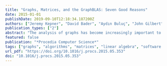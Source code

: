 ```yaml
---
title: "Graphs, Matrices, and the GraphBLAS: Seven Good Reasons"
date: 2015-01-01
publishDate: 2019-09-10T12:18:34.187200Z
authors: ["Jeremy Kepner", "David Bader", "Aydın Buluç", "John Gilbert", "Timothy Mattson", "Henning Meyerhenke"]
publication_types: ["2"]
abstract: "The analysis of graphs has become increasingly important to a wide range of applications. Graph analysis presents a number of unique challenges in the areas of (1) software complexity, (2) data complexity, (3) security, (4) mathematical complexity, (5) theoretical analysis, (6) serial performance, and (7) parallel performance. Implementing graph algorithms using matrix-based approaches provides a number of promising solutions to these challenges. The GraphBLAS standard (istc-bigdata.org/GraphBlas) is being developed to bring the potential of matrix based graph algorithms to the broadest possible audience. The GraphBLAS mathematically defines a core set of matrix-based graph operations that can be used to implement a wide class of graph algorithms in a wide range of programming environments. This paper provides an introduction to the GraphBLAS and describes how the GraphBLAS can be used to address many of the challenges associated with analysis of graphs."
featured: false
publication: "*Procedia Computer Science*"
tags: ["graphs", "algorithms", "matrices", "linear algebra", "software standards"]
url_pdf: "https://doi.org/10.1016/j.procs.2015.05.353"
doi: "10.1016/j.procs.2015.05.353"
---
```


